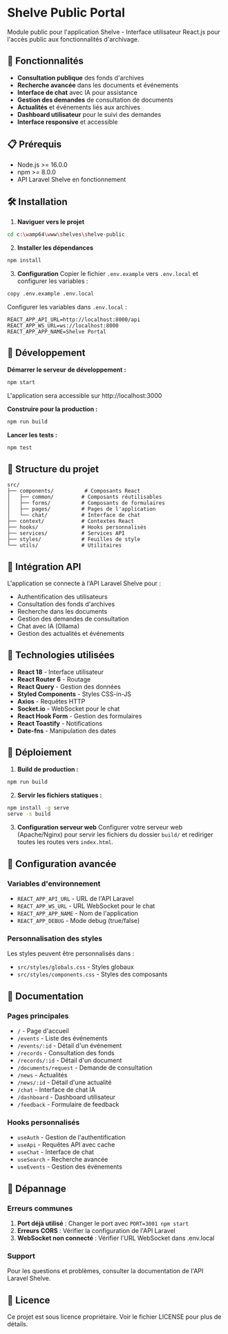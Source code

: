 # Shelve Public Portal

Module public pour l'application Shelve - Interface utilisateur React.js pour l'accès public aux fonctionnalités d'archivage.

## 🚀 Fonctionnalités

- **Consultation publique** des fonds d'archives
- **Recherche avancée** dans les documents et événements
- **Interface de chat** avec IA pour assistance
- **Gestion des demandes** de consultation de documents
- **Actualités** et événements liés aux archives
- **Dashboard utilisateur** pour le suivi des demandes
- **Interface responsive** et accessible

## 📋 Prérequis

- Node.js >= 16.0.0
- npm >= 8.0.0
- API Laravel Shelve en fonctionnement

## 🛠️ Installation

1. **Naviguer vers le projet**
```bash
cd c:\wamp64\www\shelves\shelve-public
```

2. **Installer les dépendances**
```bash
npm install
```

3. **Configuration**
Copier le fichier `.env.example` vers `.env.local` et configurer les variables :
```bash
copy .env.example .env.local
```

Configurer les variables dans `.env.local` :
```
REACT_APP_API_URL=http://localhost:8000/api
REACT_APP_WS_URL=ws://localhost:8000
REACT_APP_APP_NAME=Shelve Portal
```

## 🎯 Développement

**Démarrer le serveur de développement :**
```bash
npm start
```
L'application sera accessible sur http://localhost:3000

**Construire pour la production :**
```bash
npm run build
```

**Lancer les tests :**
```bash
npm test
```

## 📁 Structure du projet

```
src/
├── components/          # Composants React
│   ├── common/         # Composants réutilisables
│   ├── forms/          # Composants de formulaires
│   ├── pages/          # Pages de l'application
│   └── chat/           # Interface de chat
├── context/            # Contextes React
├── hooks/              # Hooks personnalisés
├── services/           # Services API
├── styles/             # Feuilles de style
└── utils/              # Utilitaires
```

## 🔗 Intégration API

L'application se connecte à l'API Laravel Shelve pour :
- Authentification des utilisateurs
- Consultation des fonds d'archives
- Recherche dans les documents
- Gestion des demandes de consultation
- Chat avec IA (Ollama)
- Gestion des actualités et événements

## 🎨 Technologies utilisées

- **React 18** - Interface utilisateur
- **React Router 6** - Routage
- **React Query** - Gestion des données
- **Styled Components** - Styles CSS-in-JS
- **Axios** - Requêtes HTTP
- **Socket.io** - WebSocket pour le chat
- **React Hook Form** - Gestion des formulaires
- **React Toastify** - Notifications
- **Date-fns** - Manipulation des dates

## 🚀 Déploiement

1. **Build de production :**
```bash
npm run build
```

2. **Servir les fichiers statiques :**
```bash
npm install -g serve
serve -s build
```

3. **Configuration serveur web**
Configurer votre serveur web (Apache/Nginx) pour servir les fichiers du dossier `build/` et rediriger toutes les routes vers `index.html`.

## 🔧 Configuration avancée

### Variables d'environnement

- `REACT_APP_API_URL` - URL de l'API Laravel
- `REACT_APP_WS_URL` - URL WebSocket pour le chat
- `REACT_APP_APP_NAME` - Nom de l'application
- `REACT_APP_DEBUG` - Mode debug (true/false)

### Personnalisation des styles

Les styles peuvent être personnalisés dans :
- `src/styles/globals.css` - Styles globaux
- `src/styles/components.css` - Styles des composants

## 📖 Documentation

### Pages principales

- `/` - Page d'accueil
- `/events` - Liste des événements
- `/events/:id` - Détail d'un événement
- `/records` - Consultation des fonds
- `/records/:id` - Détail d'un document
- `/documents/request` - Demande de consultation
- `/news` - Actualités
- `/news/:id` - Détail d'une actualité
- `/chat` - Interface de chat IA
- `/dashboard` - Dashboard utilisateur
- `/feedback` - Formulaire de feedback

### Hooks personnalisés

- `useAuth` - Gestion de l'authentification
- `useApi` - Requêtes API avec cache
- `useChat` - Interface de chat
- `useSearch` - Recherche avancée
- `useEvents` - Gestion des événements

## 🐛 Dépannage

### Erreurs communes

1. **Port déjà utilisé** : Changer le port avec `PORT=3001 npm start`
2. **Erreurs CORS** : Vérifier la configuration de l'API Laravel
3. **WebSocket non connecté** : Vérifier l'URL WebSocket dans .env.local

### Support

Pour les questions et problèmes, consulter la documentation de l'API Laravel Shelve.

## 📄 Licence

Ce projet est sous licence propriétaire. Voir le fichier LICENSE pour plus de détails.
